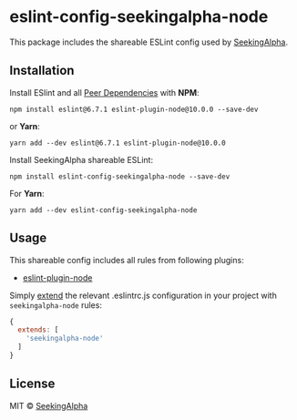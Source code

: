 # eslint-config-seekingalpha-node

This package includes the shareable ESLint config used by [SeekingAlpha](https://seekingalpha.com/).

## Installation

Install ESlint and all [Peer Dependencies](https://nodejs.org/en/blog/npm/peer-dependencies/) with **NPM**:

    npm install eslint@6.7.1 eslint-plugin-node@10.0.0 --save-dev

or **Yarn**:

    yarn add --dev eslint@6.7.1 eslint-plugin-node@10.0.0


Install SeekingAlpha shareable ESLint:

    npm install eslint-config-seekingalpha-node --save-dev

For **Yarn**:

    yarn add --dev eslint-config-seekingalpha-node

## Usage

This shareable config includes all rules from following plugins:

* [eslint-plugin-node](https://github.com/mysticatea/eslint-plugin-node)

Simply [extend](https://eslint.org/docs/user-guide/configuring#extending-configuration-files) the relevant .eslintrc.js configuration in your project with `seekingalpha-node` rules:

```javascript
{
  extends: [
    'seekingalpha-node'
  ]
}
```

## License

MIT © [SeekingAlpha](https://seekingalpha.com/)

